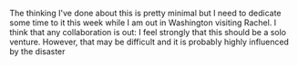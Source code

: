 The thinking I've done about this is pretty minimal but I need to dedicate some time to it this week while I am out in Washington visiting Rachel. I think that any collaboration is out: I feel strongly that this should be a solo venture. However, that may be difficult and it is probably highly influenced by the disaster 